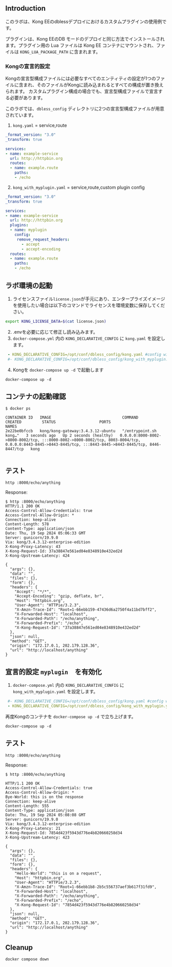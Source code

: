 ## Introduction

このラボは、Kong EEのdblessデプロイにおけるカスタムプラグインの使用例です。

プラグインは、Kong EEのDB モードのデプロイと同じ方法でインストールされます。プラグイン用の Lua ファイルは Kong EE コンテナにマウントされ、ファイルは `KONG_LUA_PACKAGE_PATH` に含まれます。

### Kongの宣言的設定

Kongの宣言型構成ファイルには必要なすべてのエンティティの設定が1つのファイルに含まれ、そのファイルがKongに読み込まれるとすべての構成が置き換えられます。
カスタムプラグイン構成の場合でも、宣言型構成ファイルで宣言する必要があります。

このラボでは、`dbless_config` ディレクトリに2つの宣言型構成ファイルが用意されています。


1. `kong.yaml` = service,route

```yaml
_format_version: "3.0"
_transform: true

services:
- name: example-service
  url: http://httpbin.org
  routes:
  - name: example.route
    paths:
    - /echo
```


2. `kong_with_myplugin.yaml` = service,route,custom plugin config

```yaml
_format_version: "3.0"
_transform: true

services:
- name: example-service
  url: http://httpbin.org
  plugins:
  - name: myplugin
    config:
     remove_request_headers: 
       - accept
       - accept-encoding
  routes:
  - name: example.route
    paths:
    - /echo
```

## ラボ環境の起動

1. ライセンスファイル`license.json`が手元にあり、エンタープライズイメージを使用したい場合は以下のコマンドでライセンスを環境変数に保存してください。
```bash
export KONG_LICENSE_DATA=$(cat license.json)
```
2. .envを必要に応じて修正し読み込みます。
3. `docker-compose.yml` 内の `KONG_DECLARATIVE_CONFIG` に `kong.yaml` を設定します。
```yaml
 - KONG_DECLARATIVE_CONFIG=/opt/conf/dbless_config/kong.yaml #config without `myplugin`
 #- KONG_DECLARATIVE_CONFIG=/opt/conf/dbless_config/kong_with_myplugin.yaml #config with `myplugin`
```
4. Kongを `docker-compose up -d` で起動します

```shell
docker-compose up -d
```

## コンテナの起動確認

```shell
$ docker ps

CONTAINER ID   IMAGE                               COMMAND                  CREATED         STATUS                   PORTS                                                                                                                                                        NAMES
2e22be0bfccb   kong/kong-gateway:3.4.3.12-ubuntu   "/entrypoint.sh kong…"   3 seconds ago   Up 2 seconds (healthy)   0.0.0.0:8000-8002->8000-8002/tcp, :::8000-8002->8000-8002/tcp, 8003-8004/tcp, 0.0.0.0:8443-8445->8443-8445/tcp, :::8443-8445->8443-8445/tcp, 8446-8447/tcp   kong


```
## テスト

```shell
http :8000/echo/anything
```

Response:

```shell
$ http :8000/echo/anything
HTTP/1.1 200 OK
Access-Control-Allow-Credentials: true
Access-Control-Allow-Origin: *
Connection: keep-alive
Content-Length: 578
Content-Type: application/json
Date: Thu, 19 Sep 2024 05:06:33 GMT
Server: gunicorn/19.9.0
Via: kong/3.4.3.12-enterprise-edition
X-Kong-Proxy-Latency: 43
X-Kong-Request-Id: 37a38847e561ed04e8348910e432ed2d
X-Kong-Upstream-Latency: 424

{
  "args": {},
  "data": "",
  "files": {},
  "form": {},
  "headers": {
    "Accept": "*/*",
    "Accept-Encoding": "gzip, deflate, br",
    "Host": "httpbin.org",
    "User-Agent": "HTTPie/3.2.3",
    "X-Amzn-Trace-Id": "Root=1-66ebb159-47436d6a2750f4a11bd7bff2",
    "X-Forwarded-Host": "localhost",
    "X-Forwarded-Path": "/echo/anything",
    "X-Forwarded-Prefix": "/echo",
    "X-Kong-Request-Id": "37a38847e561ed04e8348910e432ed2d"
  },
  "json": null,
  "method": "GET",
  "origin": "172.17.0.1, 202.179.128.36",
  "url": "http://localhost/anything"
}
```

## 宣言的設定 `myplugin`　を有効化

1. `docker-compose.yml` 内の `KONG_DECLARATIVE_CONFIG` に `kong_with_myplugin.yaml` を設定します。
```yaml
 #- KONG_DECLARATIVE_CONFIG=/opt/conf/dbless_config/kong.yaml #config without `myplugin`
 - KONG_DECLARATIVE_CONFIG=/opt/conf/dbless_config/kong_with_myplugin.yaml #config with `myplugin`
```

再度Kongのコンテナを `docker-compose up -d` で立ち上げます。

```shell
docker-compose up -d
```

## テスト

```shell
http :8000/echo/anything
```

Response:

```shell
$ http :8000/echo/anything

HTTP/1.1 200 OK
Access-Control-Allow-Credentials: true
Access-Control-Allow-Origin: *
Bye-World: this is on the response
Connection: keep-alive
Content-Length: 555
Content-Type: application/json
Date: Thu, 19 Sep 2024 05:08:08 GMT
Server: gunicorn/19.9.0
Via: kong/3.4.3.12-enterprise-edition
X-Kong-Proxy-Latency: 21
X-Kong-Request-Id: 7854d423f5943d776e4b820660258d34
X-Kong-Upstream-Latency: 423

{
  "args": {},
  "data": "",
  "files": {},
  "form": {},
  "headers": {
    "Hello-World": "this is on a request",
    "Host": "httpbin.org",
    "User-Agent": "HTTPie/3.2.3",
    "X-Amzn-Trace-Id": "Root=1-66ebb1b8-2b5c556737aef3b617f31fd9",
    "X-Forwarded-Host": "localhost",
    "X-Forwarded-Path": "/echo/anything",
    "X-Forwarded-Prefix": "/echo",
    "X-Kong-Request-Id": "7854d423f5943d776e4b820660258d34"
  },
  "json": null,
  "method": "GET",
  "origin": "172.17.0.1, 202.179.128.36",
  "url": "http://localhost/anything"
}
```

## Cleanup
```bash
docker compose down
```
